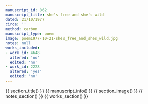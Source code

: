 ```yaml
---
manuscript_id: 862
manuscript_title: she's free and she's wild
dated: 21/10/1977
circa: ''
method: carbon
manuscript_type: poem
image: poem1977-10-21-shes_free_and_shes_wild.jpg
notes: null
works_included:
- work_id: 4648
  altered: 'no'
  edited: 'no'
- work_id: 2228
  altered: 'yes'
  edited: 'no'
---
```


{{ section_title() }}
{{ manuscript_info() }}
{{ section_image() }}
{{ notes_section() }}
{{ works_section() }}
